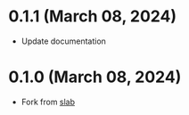 # 0.1.1 (March 08, 2024)

* Update documentation

# 0.1.0 (March 08, 2024)

* Fork from [slab](https://github.com/tokio-rs/slab)
